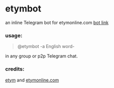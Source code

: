 # etymbot
an inline Telegram bot for etymonline.com [bot link](https://t.me/etymbot)

### usage:
> @etymbot -a English word-

in any group or p2p Telegram chat.

### credits: 
[etym](https://github.com/tetrismegistus/etym) and [etymonline.com](https://etymonline.com)
